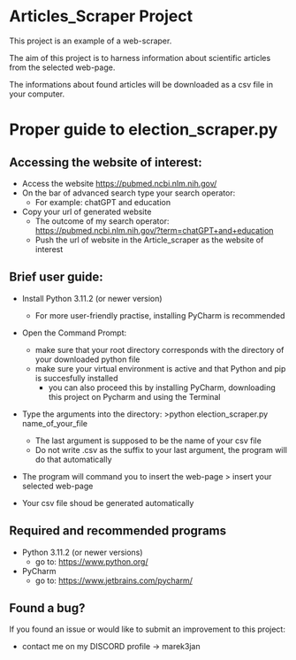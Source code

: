# Articles_Scraper Project
This project is an example of a web-scraper. 

The aim of this project is to harness information about scientific articles from the selected web-page.

The informations about found articles will be downloaded as a csv file in your computer.

# Proper guide to election_scraper.py 

## Accessing the website of interest:
* Access the website https://pubmed.ncbi.nlm.nih.gov/
* On the bar of advanced search type your search operator:
  * For example: chatGPT and education
* Copy your url of generated website
  * The outcome of my search operator: https://pubmed.ncbi.nlm.nih.gov/?term=chatGPT+and+education
  * Push the url of website in the Article_scraper as the website of interest
## Brief user guide:

* Install Python 3.11.2 (or newer version)
  * For more user-friendly practise, installing PyCharm is recommended

* Open the Command Prompt:
  * make sure that your root directory corresponds with the directory of your downloaded python file
  * make sure your virtual environment is active and that Python and pip is succesfully installed
    * you can also proceed this by installing PyCharm, downloading this project on Pycharm and using the Terminal
    
* Type the arguments into the directory: >python   election_scraper.py   name_of_your_file
  * The last argument is supposed to be the name of your csv file 
  * Do not write .csv as the suffix to your last argument, the program will do that automatically
* The program will command you to insert the web-page > insert your selected web-page
* Your csv file shoud be generated automatically



## Required and recommended programs
* Python 3.11.2 (or newer versions)
  * go to: https://www.python.org/
* PyCharm  
  * go to: https://www.jetbrains.com/pycharm/



## Found a bug?
If you found an issue or would like to submit an improvement to this project:

- contact me on my DISCORD profile ->  marek3jan